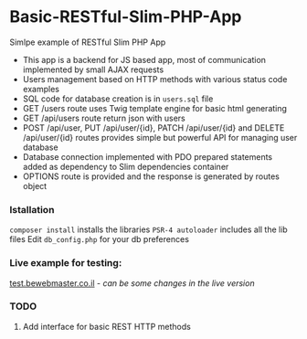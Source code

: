 # Basic-RESTful-Slim-PHP-App

Simlpe example of RESTful Slim PHP App
* This app is a backend for JS based app, most of communication implemented by small AJAX requests
* Users management based on HTTP methods with various status code examples
* SQL code for database creation is in `users.sql` file
* GET /users route uses Twig template engine for basic html generating
* GET /api/users route return json with users
* POST /api/user, PUT /api/user/{id}, PATCH /api/user/{id} and DELETE /api/user/{id} routes provides simple but powerful API for managing user database
* Database connection implemented with PDO prepared statements added as dependency to Slim dependencies container
* OPTIONS route is provided and the response is generated by routes object

### Istallation
`composer install` installs the libraries
`PSR-4 autoloader` includes all the lib files
Edit `db_config.php` for your db preferences

### Live example for testing:
[test.bewebmaster.co.il](http://test.bewebmaster.co.il) - _can be some changes in the live version_

### TODO
1. Add interface for basic REST HTTP methods
